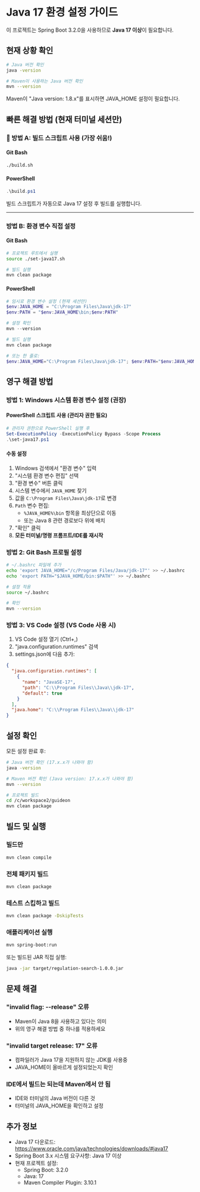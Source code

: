 # Java 17 환경 설정 가이드

이 프로젝트는 Spring Boot 3.2.0을 사용하므로 **Java 17 이상**이 필요합니다.

## 현재 상황 확인

```bash
# Java 버전 확인
java -version

# Maven이 사용하는 Java 버전 확인
mvn --version
```

Maven이 "Java version: 1.8.x"를 표시하면 JAVA_HOME 설정이 필요합니다.

## 빠른 해결 방법 (현재 터미널 세션만)

### 🚀 방법 A: 빌드 스크립트 사용 (가장 쉬움!)

#### Git Bash
```bash
./build.sh
```

#### PowerShell
```powershell
.\build.ps1
```

빌드 스크립트가 자동으로 Java 17 설정 후 빌드를 실행합니다.

---

### 방법 B: 환경 변수 직접 설정

#### Git Bash
```bash
# 프로젝트 루트에서 실행
source ./set-java17.sh

# 빌드 실행
mvn clean package
```

#### PowerShell
```powershell
# 임시로 환경 변수 설정 (현재 세션만)
$env:JAVA_HOME = "C:\Program Files\Java\jdk-17"
$env:PATH = "$env:JAVA_HOME\bin;$env:PATH"

# 설정 확인
mvn --version

# 빌드 실행
mvn clean package

# 또는 한 줄로:
$env:JAVA_HOME="C:\Program Files\Java\jdk-17"; $env:PATH="$env:JAVA_HOME\bin;$env:PATH"; mvn clean package
```

## 영구 해결 방법

### 방법 1: Windows 시스템 환경 변수 설정 (권장)

#### PowerShell 스크립트 사용 (관리자 권한 필요)
```powershell
# 관리자 권한으로 PowerShell 실행 후
Set-ExecutionPolicy -ExecutionPolicy Bypass -Scope Process
.\set-java17.ps1
```

#### 수동 설정
1. Windows 검색에서 "환경 변수" 입력
2. "시스템 환경 변수 편집" 선택
3. "환경 변수" 버튼 클릭
4. 시스템 변수에서 `JAVA_HOME` 찾기
5. 값을 `C:\Program Files\Java\jdk-17`로 변경
6. `Path` 변수 편집:
   - `%JAVA_HOME%\bin` 항목을 최상단으로 이동
   - 또는 Java 8 관련 경로보다 위에 배치
7. "확인" 클릭
8. **모든 터미널/명령 프롬프트/IDE를 재시작**

### 방법 2: Git Bash 프로필 설정

```bash
# ~/.bashrc 파일에 추가
echo 'export JAVA_HOME="/c/Program Files/Java/jdk-17"' >> ~/.bashrc
echo 'export PATH="$JAVA_HOME/bin:$PATH"' >> ~/.bashrc

# 설정 적용
source ~/.bashrc

# 확인
mvn --version
```

### 방법 3: VS Code 설정 (VS Code 사용 시)

1. VS Code 설정 열기 (Ctrl+,)
2. "java.configuration.runtimes" 검색
3. settings.json에 다음 추가:
```json
{
  "java.configuration.runtimes": [
    {
      "name": "JavaSE-17",
      "path": "C:\\Program Files\\Java\\jdk-17",
      "default": true
    }
  ],
  "java.home": "C:\\Program Files\\Java\\jdk-17"
}
```

## 설정 확인

모든 설정 완료 후:

```bash
# Java 버전 확인 (17.x.x가 나와야 함)
java -version

# Maven 버전 확인 (Java version: 17.x.x가 나와야 함)
mvn --version

# 프로젝트 빌드
cd /c/workspace2/guideon
mvn clean package
```

## 빌드 및 실행

### 빌드만
```bash
mvn clean compile
```

### 전체 패키지 빌드
```bash
mvn clean package
```

### 테스트 스킵하고 빌드
```bash
mvn clean package -DskipTests
```

### 애플리케이션 실행
```bash
mvn spring-boot:run
```

또는 빌드된 JAR 직접 실행:
```bash
java -jar target/regulation-search-1.0.0.jar
```

## 문제 해결

### "invalid flag: --release" 오류
- Maven이 Java 8을 사용하고 있다는 의미
- 위의 영구 해결 방법 중 하나를 적용하세요

### "invalid target release: 17" 오류
- 컴파일러가 Java 17을 지원하지 않는 JDK를 사용중
- JAVA_HOME이 올바르게 설정되었는지 확인

### IDE에서 빌드는 되는데 Maven에서 안 됨
- IDE와 터미널의 Java 버전이 다른 것
- 터미널의 JAVA_HOME을 확인하고 설정

## 추가 정보

- Java 17 다운로드: https://www.oracle.com/java/technologies/downloads/#java17
- Spring Boot 3.x 시스템 요구사항: Java 17 이상
- 현재 프로젝트 설정:
  - Spring Boot: 3.2.0
  - Java: 17
  - Maven Compiler Plugin: 3.10.1
